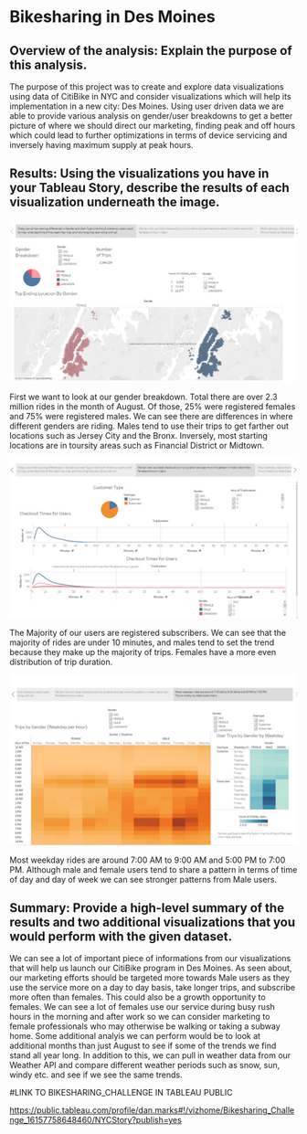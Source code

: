 # Bikesharing in Des Moines

## Overview of the analysis: Explain the purpose of this analysis.
The purpose of this project was to create and explore data visualizations using data of CitiBike in NYC and consider visualizations which will help its implementation in a new city: Des Moines. Using user driven data we are able to provide various analysis on gender/user breakdowns to get a better picture of where we should direct our marketing, finding peak and off hours which could lead to further optimizations in terms of device servicing and inversely having maximum supply at peak hours. 

## Results: Using the visualizations you have in your Tableau Story, describe the results of each visualization underneath the image.
![](https://github.com/DanMarks12/bikesharing/blob/main/Jpg/Slide_1.JPG)

First we want to look at our gender breakdown. Total there are over 2.3 million rides in the month of August. Of those, 25% were registered females and 75% were registered males. We can see there are differences in where different genders are riding. Males tend to use their trips to get farther out locations such as Jersey City and the Bronx. Inversely, most starting locations are in toursity areas such as Financial District or Midtown. 


![](https://github.com/DanMarks12/bikesharing/blob/main/Jpg/Slide_2.JPG)

The Majority of our users are registered subscribers. We can see that the majority of rides are under 10 minutes, and males tend to set the trend because they make up the majority of trips. Females have a more even distribution of trip duration. 

![](https://github.com/DanMarks12/bikesharing/blob/main/Jpg/Slide_3.JPG)

Most weekday rides are around 7:00 AM to 9:00 AM and 5:00 PM to 7:00 PM. Although male and female users tend to share a pattern in terms of time of day and day of week we can see stronger patterns from Male users. 

## Summary: Provide a high-level summary of the results and two additional visualizations that you would perform with the given dataset.

We can see a lot of important piece of informations from our visualizations that will help us launch our CitiBike program in Des Moines. As seen about, our marketing efforts should be targeted more towards Male users as they use the service more on a day to day basis, take longer trips, and subscribe more often than females. This could also be a growth opportunity to females. We can see a lot of females use our service during busy rush hours in the morning and after work so we can consider marketing to female professionals who may otherwise be walking or taking a subway home. Some additional analyis we can perform would be to look at additional months than just August to see if some of the trends we find stand all year long. In addition to this, we can pull in weather data from our Weather API and compare different weather periods such as snow, sun, windy etc. and see if we see the same trends. 


#LINK TO BIKESHARING_CHALLENGE IN TABLEAU PUBLIC

https://public.tableau.com/profile/dan.marks#!/vizhome/Bikesharing_Challenge_16157758648460/NYCStory?publish=yes
